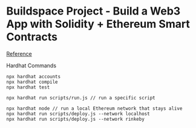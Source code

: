 # Buildspace Project - Build a Web3 App with Solidity + Ethereum Smart Contracts

[Reference](https://app.buildspace.so/projects/CO02cf0f1c-f996-4f50-9669-cf945ca3fb0b)


Hardhat Commands

```shell
npx hardhat accounts
npx hardhat compile
npx hardhat test

npx hardhat run scripts/run.js // run a specific script

npx hardhat node // run a local Ethereum network that stays alive
npx hardhat run scripts/deploy.js --network localhost
npx hardhat run scripts/deploy.js --network rinkeby


```